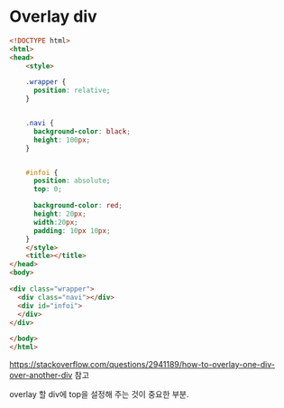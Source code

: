 # Overlay div

```html
<!DOCTYPE html>
<html>
<head>
	<style>

	.wrapper {
	  position: relative;
	}


	.navi {
	  background-color: black;
	  height: 100px;
	}


	#infoi {
	  position: absolute;
	  top: 0;

	  background-color: red;
	  height: 20px;
	  width:20px;
	  padding: 10px 10px;
	}
	</style>
	<title></title>
</head>
<body>

<div class="wrapper">
  <div class="navi"></div>
  <div id="infoi">
  </div>
</div>

</body>
</html>
```

https://stackoverflow.com/questions/2941189/how-to-overlay-one-div-over-another-div 참고

overlay 할 div에 top을 설정해 주는 것이 중요한 부분.